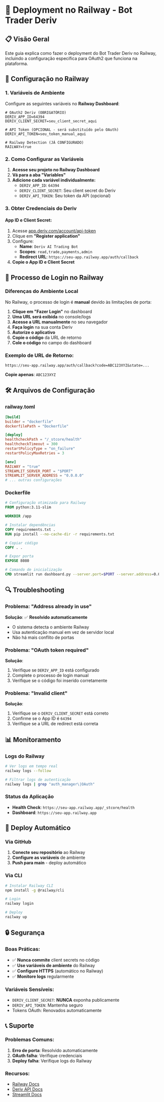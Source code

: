 # 🚀 Deployment no Railway - Bot Trader Deriv

## 📋 Visão Geral

Este guia explica como fazer o deployment do Bot Trader Deriv no Railway, incluindo a configuração específica para OAuth2 que funciona na plataforma.

## 🔧 Configuração no Railway

### 1. Variáveis de Ambiente

Configure as seguintes variáveis no **Railway Dashboard**:

```env
# OAuth2 Deriv (OBRIGATÓRIO)
DERIV_APP_ID=64394
DERIV_CLIENT_SECRET=seu_client_secret_aqui

# API Token (OPCIONAL - será substituído pelo OAuth)
DERIV_API_TOKEN=seu_token_manual_aqui

# Railway Detection (JÁ CONFIGURADO)
RAILWAY=true
```

### 2. Como Configurar as Variáveis

1. **Acesse seu projeto no Railway Dashboard**
2. **Vá para a aba "Variables"**
3. **Adicione cada variável individualmente:**
   - `DERIV_APP_ID`: `64394`
   - `DERIV_CLIENT_SECRET`: Seu client secret do Deriv
   - `DERIV_API_TOKEN`: Seu token da API (opcional)

### 3. Obter Credenciais do Deriv

#### App ID e Client Secret:
1. Acesse [app.deriv.com/account/api-token](https://app.deriv.com/account/api-token)
2. Clique em **"Register application"**
3. Configure:
   - **Name**: `Deriv AI Trading Bot`
   - **Scopes**: `read,trade,payments,admin`
   - **Redirect URL**: `https://seu-app.railway.app/auth/callback`
4. **Copie o App ID e Client Secret**

## 🔐 Processo de Login no Railway

### Diferenças do Ambiente Local

No Railway, o processo de login é **manual** devido às limitações de porta:

1. **Clique em "Fazer Login"** no dashboard
2. **Uma URL será exibida** no console/logs
3. **Acesse a URL manualmente** no seu navegador
4. **Faça login** na sua conta Deriv
5. **Autorize o aplicativo**
6. **Copie o código** da URL de retorno
7. **Cole o código** no campo do dashboard

### Exemplo de URL de Retorno:
```
https://seu-app.railway.app/auth/callback?code=ABC123XYZ&state=...
```
**Copie apenas**: `ABC123XYZ`

## 🛠️ Arquivos de Configuração

### railway.toml
```toml
[build]
builder = "dockerfile"
dockerfilePath = "Dockerfile"

[deploy]
healthcheckPath = "/_stcore/health"
healthcheckTimeout = 300
restartPolicyType = "on_failure"
restartPolicyMaxRetries = 3

[env]
RAILWAY = "true"
STREAMLIT_SERVER_PORT = "$PORT"
STREAMLIT_SERVER_ADDRESS = "0.0.0.0"
# ... outras configurações
```

### Dockerfile
```dockerfile
# Configuração otimizada para Railway
FROM python:3.11-slim

WORKDIR /app

# Instalar dependências
COPY requirements.txt .
RUN pip install --no-cache-dir -r requirements.txt

# Copiar código
COPY . .

# Expor porta
EXPOSE 8080

# Comando de inicialização
CMD streamlit run dashboard.py --server.port=$PORT --server.address=0.0.0.0
```

## 🔍 Troubleshooting

### Problema: "Address already in use"
**Solução**: ✅ **Resolvido automaticamente**
- O sistema detecta o ambiente Railway
- Usa autenticação manual em vez de servidor local
- Não há mais conflito de portas

### Problema: "OAuth token required"
**Solução**: 
1. Verifique se `DERIV_APP_ID` está configurado
2. Complete o processo de login manual
3. Verifique se o código foi inserido corretamente

### Problema: "Invalid client"
**Solução**:
1. Verifique se o `DERIV_CLIENT_SECRET` está correto
2. Confirme se o App ID é `64394`
3. Verifique se a URL de redirect está correta

## 📊 Monitoramento

### Logs do Railway
```bash
# Ver logs em tempo real
railway logs --follow

# Filtrar logs de autenticação
railway logs | grep "auth_manager\|OAuth"
```

### Status da Aplicação
- **Health Check**: `https://seu-app.railway.app/_stcore/health`
- **Dashboard**: `https://seu-app.railway.app`

## 🚀 Deploy Automático

### Via GitHub
1. **Conecte seu repositório** ao Railway
2. **Configure as variáveis** de ambiente
3. **Push para main** - deploy automático

### Via CLI
```bash
# Instalar Railway CLI
npm install -g @railway/cli

# Login
railway login

# Deploy
railway up
```

## 🔒 Segurança

### Boas Práticas:
- ✅ **Nunca commite** client secrets no código
- ✅ **Use variáveis de ambiente** do Railway
- ✅ **Configure HTTPS** (automático no Railway)
- ✅ **Monitore logs** regularmente

### Variáveis Sensíveis:
- `DERIV_CLIENT_SECRET`: **NUNCA** exponha publicamente
- `DERIV_API_TOKEN`: Mantenha seguro
- Tokens OAuth: Renovados automaticamente

## 📞 Suporte

### Problemas Comuns:
1. **Erro de porta**: Resolvido automaticamente
2. **OAuth falha**: Verifique credenciais
3. **Deploy falha**: Verifique logs do Railway

### Recursos:
- [Railway Docs](https://docs.railway.app)
- [Deriv API Docs](https://developers.deriv.com)
- [Streamlit Docs](https://docs.streamlit.io)